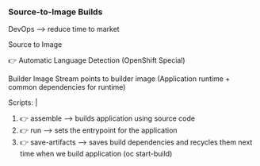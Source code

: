 ### Source-to-Image Builds
DevOps --> reduce time to market

Source to Image 

👉 Automatic Language Detection (OpenShift Special)

Builder Image Stream points to builder image (Application runtime + common dependencies for runtime)

Scripts: |
1. 👉  assemble --> builds application using source code
2. 👉  run --> sets the entrypoint for the application
3. 👉  save-artifacts --> saves build dependencies and recycles them next time when we build application (oc start-build)